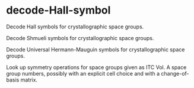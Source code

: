 decode-Hall-symbol
==================

Decode Hall symbols for crystallographic space groups.

Decode Shmueli symbols for crystallographic space groups.

Decode Universal Hermann-Mauguin symbols for crystallographic space
groups.

Look up symmetry operations for space groups given as ITC Vol. A space
group numbers, possibly with an explicit cell choice and with a
change-of-basis matrix.
